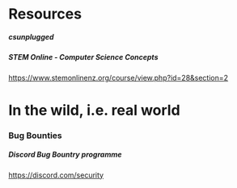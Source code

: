 
# Resources

##### csunplugged




##### STEM Online - Computer Science Concepts
https://www.stemonlinenz.org/course/view.php?id=28&section=2

# In the wild, i.e. real world


### Bug Bounties

##### Discord Bug Bountry programme
https://discord.com/security
